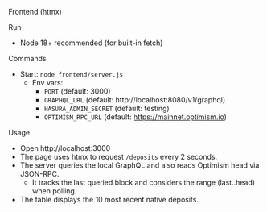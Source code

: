 Frontend (htmx)

Run
- Node 18+ recommended (for built-in fetch)

Commands
- Start: `node frontend/server.js`
  - Env vars:
    - `PORT` (default: 3000)
    - `GRAPHQL_URL` (default: http://localhost:8080/v1/graphql)
    - `HASURA_ADMIN_SECRET` (default: testing)
    - `OPTIMISM_RPC_URL` (default: https://mainnet.optimism.io)

Usage
- Open http://localhost:3000
- The page uses htmx to request `/deposits` every 2 seconds.
- The server queries the local GraphQL and also reads Optimism head via JSON-RPC.
  - It tracks the last queried block and considers the range (last..head) when polling.
- The table displays the 10 most recent native deposits.
